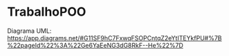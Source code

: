 # TrabalhoPOO

Diagrama UML: https://app.diagrams.net/#G11SF9hC7FxwqFSOPCntqZ2eYtITEYkfPU#%7B%22pageId%22%3A%22Ge6YaEeNG3dG8RkF--He%22%7D
